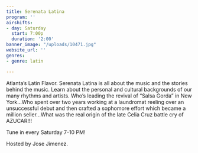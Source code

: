 ```yaml
---
title: Serenata Latina
program: ''
airshifts:
- day: Saturday
  start: 7:00p
  duration: '2:00'
banner_image: "/uploads/10471.jpg"
website_url: ''
genres:
- genre: latin

---
```

Atlanta’s Latin Flavor. Serenata Latina is all about the music and the stories behind the music. Learn about the personal and cultural backgrounds of our many rhythms and artists. Who’s leading the revival of “Salsa Gorda” in New York…Who spent over two years working at a laundromat reeling over an unsuccessful debut and then crafted a sophomore effort which became a million seller…What was the real origin of the late Celia Cruz battle cry of AZUCAR!!!

Tune in every Saturday 7-10 PM!

Hosted by Jose Jimenez.